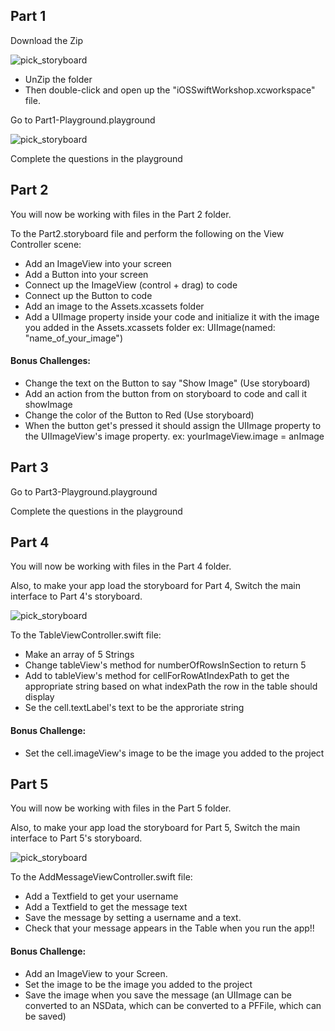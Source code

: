 ## Part 1

Download the Zip

![pick_storyboard](Images/download_zip.png)

- UnZip the folder
- Then double-click and open up the "iOSSwiftWorkshop.xcworkspace" file.

Go to Part1-Playground.playground  

![pick_storyboard](Images/part1_playground.png)


Complete the questions in the playground

## Part 2

You will now be working with files in the Part 2 folder.  

To the Part2.storyboard file and perform the following on the View Controller scene:  

- Add an ImageView into your screen  
- Add a Button into your screen  
- Connect up the ImageView (control + drag) to code
- Connect up the Button to code
- Add an image to the Assets.xcassets folder  
- Add a UIImage property inside your code and initialize it with the image you added in the Assets.xcassets folder ex: UIImage(named: "name_of_your_image")

#### Bonus Challenges:  
- Change the text on the Button to say "Show Image" (Use storyboard)  
- Add an action from the button from on storyboard to code and call it showImage
- Change the color of the Button to Red (Use storyboard)  
- When the button get's pressed it should assign the UIImage property to the UIImageView's image property. ex: yourImageView.image = anImage

## Part 3

Go to Part3-Playground.playground  

Complete the questions in the playground

## Part 4

You will now be working with files in the Part 4 folder.  

Also, to make your app load the storyboard for Part 4, Switch the main interface to Part 4's storyboard. 

![pick_storyboard](Images/pick_storyboard.png)

To the TableViewController.swift file:  

- Make an array of 5 Strings  
- Change tableView's method for numberOfRowsInSection to return 5  
- Add to tableView's method for cellForRowAtIndexPath to get the appropriate string based on what indexPath the row in the table should display  
- Se the cell.textLabel's text to be the approriate string  

#### Bonus Challenge:
- Set the cell.imageView's image to be the image you added to the project  

## Part 5

You will now be working with files in the Part 5 folder.  

Also, to make your app load the storyboard for Part 5, Switch the main interface to Part 5's storyboard. 

![pick_storyboard](Images/pick_storyboard.png) 

To the AddMessageViewController.swift file:  

- Add a Textfield to get your username  
- Add a Textfield to get the message text  
- Save the message by setting a username and a text.
- Check that your message appears in the Table when you run the app!!

#### Bonus Challenge:
- Add an ImageView to your Screen. 
- Set the image to be the image you added to the project
- Save the image when you save the message (an UIImage can be converted to an NSData, which can be converted to a PFFile, which can be saved)
